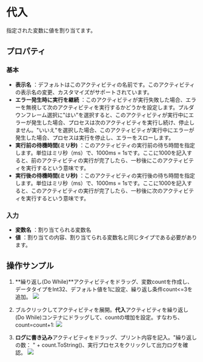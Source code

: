 # 代入

指定された変数に値を割り当てます。

## プロパティ
### 基本
- **表示名** ：デフォルトはこのアクティビティの名前です。このアクティビティの表示名の変更、カスタマイズがサポートされています。
- **エラー発生時に実行を継続** ：このアクティビティが実行失敗した場合、エラーを無視して次のアクティビティを実行するかどうかを設定します。プルダウンフレーム選択に"はい"を選択すると、このアクティビティが実行中にエラーが発生した場合、プロセスは次のアクティビティを実行し続け、停止しません。"いいえ"を選択した場合、このアクティビティが実行中にエラーが発生した場合、プロセスは実行を停止し、エラーをスローします。
- **実行前の待機時間(ミリ秒)** ：このアクティビティの実行前の待ち時間を指定します。単位はミリ秒（ms）で、1000ms = 1sです。ここに1000を記入すると、前のアクティビティの実行が完了したら、一秒後にこのアクティビティを実行するという意味です。
- **実行後の待機時間(ミリ秒)** ：このアクティビティの実行後の待ち時間を指定します。単位はミリ秒（ms）で、1000ms = 1sです。ここに1000を記入すると、このアクティビティの実行が完了したら、一秒後に次のアクティビティを実行するという意味です。

### 入力
- **変数名** ：割り当てられる変数名
- **値** ：割り当ての内容、割り当てられる変数名と同じタイプである必要があります。

## 操作サンプル
1. **繰り返し(Do While)**アクティビティをドラッグ、変数countを作成し、データタイプをInt32、デフォルト値を1に設定、繰り返し条件count<=3を追加。
![](https://docimages.blob.core.chinacloudapi.cn/images/Activities/dowhile-1.png)

2. ブルクリックしてアクティビティを展開。**代入**アクティビティを繰り返し(Do While)コンテナにドラッグして、countの増加を設定。すなわち、count=count+1:
![](https://docimages.blob.core.chinacloudapi.cn/images/Activities/dowhile-2.png)

3. **ログに書き込み**アクティビティをドラッグ、プリント内容を記入。"繰り返しの数： " + count.ToString()、実行プロセスをクリックして出力ログを確認。
![](https://docimages.blob.core.chinacloudapi.cn/images/Activities/dowhile-3.png)